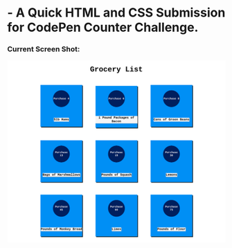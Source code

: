 # - A Quick HTML and CSS Submission for CodePen Counter Challenge.

### Current Screen Shot:
![picture](codepen-counter-challenge.png)